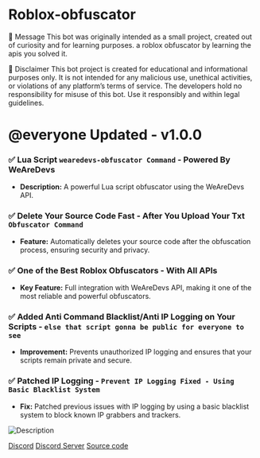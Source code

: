 # Roblox-obfuscator

📢 Message
This bot was originally intended as a small project, created out of curiosity and for learning purposes.
a roblox obfuscator by learning the apis you solved it.

📜 Disclaimer
This bot project is created for educational and informational purposes only. It is not intended for any malicious use, unethical activities, or violations of any platform’s terms of service. The developers hold no responsibility for misuse of this bot. Use it responsibly and within legal guidelines.

# @everyone Updated - v1.0.0

### **:white_check_mark: Lua Script `wearedevs-obfuscator Command` - Powered By WeAreDevs**
- **Description:** A powerful Lua script obfuscator using the WeAreDevs API.

### **:white_check_mark: Delete Your Source Code Fast - After You Upload Your Txt `Obfuscator Command`**
- **Feature:** Automatically deletes your source code after the obfuscation process, ensuring security and privacy.

### **:white_check_mark: One of the Best Roblox Obfuscators - With All APIs**
- **Key Feature:** Full integration with WeAreDevs API, making it one of the most reliable and powerful obfuscators.

### **:white_check_mark: Added Anti Command Blacklist/Anti IP Logging on Your Scripts - `else that script gonna be public for everyone to see`**
- **Improvement:** Prevents unauthorized IP logging and ensures that your scripts remain private and secure.

### **:white_check_mark: Patched IP Logging - `Prevent IP Logging Fixed - Using Basic Blacklist System`**
- **Fix:** Patched previous issues with IP logging by using a basic blacklist system to block known IP grabbers and trackers.

![Description](https://media.discordapp.net/attachments/1350346771917832215/1354741786421104640/image.png?ex=67e6651b&is=67e5139b&hm=686669e7e7c4d9b5b253c0d730273049ed4dd86212fc9235aad59a5f052369d3&=&format=webp&quality=lossless&width=354&height=282)

[Discord](https://discord.gg/5Ydjgr622V) [Discord Server](https://discord.gg/5Ydjgr622V) [Source code](https://github.com/Basic-Com/Roblox-obfuscator)
